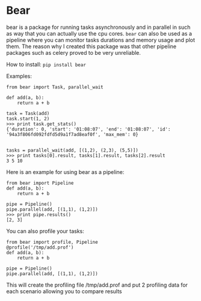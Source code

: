 Bear
==========

bear is a package for running tasks asynchronously and in parallel in such as way that you can actually use the cpu cores.
`bear` can also be used as a pipeline where you can monitor tasks durations and memory usage and plot them.
The reason why I created this package was that other pipeline packages such as celery proved to be very unreliable.

How to install:
`pip install bear`


Examples:
```
from bear import Task, parallel_wait

def add(a, b):
    return a + b

task = Task(add)
task.start(1, 2)
>>> print task.get_stats()
{'duration': 0, 'start': '01:08:07', 'end': '01:08:07', 'id': '94a3f806fd092fdfd5d9a1f7ad8eaf0f', 'max_mem': 0}


tasks = parallel_wait(add, [(1,2), (2,3), (5,5)])
>>> print tasks[0].result, tasks[1].result, tasks[2].result
3 5 10
```

Here is an example for using bear as a pipeline:
```
from bear import Pipeline
def add(a, b):
    return a + b

pipe = Pipeline()
pipe.parallel(add, [(1,1), (1,2)])
>>> print pipe.results()
[2, 3]
```
You can also profile your tasks:
```
from bear import profile, Pipeline
@profile('/tmp/add.prof')
def add(a, b):
    return a + b

pipe = Pipeline()
pipe.parallel(add, [(1,1), (1,2)])
```
This will create the profiling file /tmp/add.prof and put 2 profiling data for each scenario allowing you to compare results


